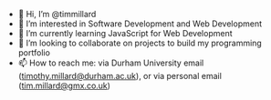 - 👋 Hi, I’m @timmillard
- 👀 I’m interested in Software Development and Web Development
- 🌱 I’m currently learning JavaScript for Web Development
- 💞️ I’m looking to collaborate on projects to build my programming portfolio
- 📫 How to reach me: via Durham University email (timothy.millard@durham.ac.uk), or via personal email (tim.millard@gmx.co.uk)

<!---
timmillard/timmillard is a ✨ special ✨ repository because its `README.md` (this file) appears on your GitHub profile.
You can click the Preview link to take a look at your changes.
--->
